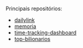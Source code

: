 Principais repositórios:
- [dailylink](https://github.com/ronaldobgui/dailylink)
- [memoria](https://github.com/ronaldobgui/memoria)
- [time-tracking-dashboard](https://github.com/ronaldobgui/time-tracking-dashboard)
- [top-bilionarios](https://github.com/ronaldobgui/top-bilionarios)
